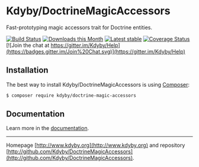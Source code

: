 Kdyby/DoctrineMagicAccessors
======

Fast-prototyping magic accessors trait for Doctrine entities.

[![Build Status](https://travis-ci.org/Kdyby/DoctrineMagicAccessors.svg?branch=master)](https://travis-ci.org/Kdyby/DoctrineMagicAccessors)
[![Downloads this Month](https://img.shields.io/packagist/dm/kdyby/doctrine-magic-accessors.svg)](https://packagist.org/packages/kdyby/doctrine-magic-accessors)
[![Latest stable](https://img.shields.io/packagist/v/kdyby/doctrine-magic-accessors.svg)](https://packagist.org/packages/kdyby/doctrine-magic-accessors)
[![Coverage Status](https://coveralls.io/repos/github/Kdyby/DoctrineMagicAccessors/badge.svg?branch=master)](https://coveralls.io/github/Kdyby/DoctrineMagicAccessors?branch=master)
[![Join the chat at https://gitter.im/Kdyby/Help](https://badges.gitter.im/Join%20Chat.svg)](https://gitter.im/Kdyby/Help)


Installation
------------

The best way to install Kdyby/DoctrineMagicAccessors is using  [Composer](http://getcomposer.org/):

```sh
$ composer require kdyby/doctrine-magic-accessors
```


Documentation
-------------

Learn more in the [documentation](https://github.com/Kdyby/DoctrineMagicAccessors/blob/master/docs/en/index.md).


-----

Homepage [http://www.kdyby.org](http://www.kdyby.org) and repository [http://github.com/Kdyby/DoctrineMagicAccessors](http://github.com/Kdyby/DoctrineMagicAccessors).
